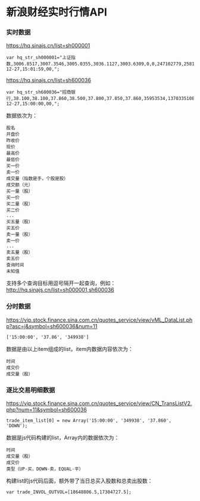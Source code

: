# 新浪财经实时行情API

### 实时数据

https://hq.sinajs.cn/list=sh000001

	var hq_str_sh000001="上证指数,3006.8517,3007.3546,3005.0355,3036.1127,3003.6309,0,0,247102779,258118739395,0,0,0,0,0,0,0,0,0,0,0,0,0,0,0,0,0,0,0,0,2019-12-27,15:01:59,00,";

https://hq.sinajs.cn/list=sh600036

	var hq_str_sh600036="招商银行,38.100,38.100,37.860,38.500,37.800,37.850,37.860,35953534,1370335108.000,26700,37.850,8900,37.840,4300,37.830,7500,37.820,15900,37.810,862,37.860,32600,37.870,39400,37.880,145600,37.890,298101,37.900,2019-12-27,15:00:00,00,";
    

数据依次为：

	股名
	开盘价
	昨收价
	现价
	最高价
	最低价
	买一价
	卖一价
	成交量（指数是手，个股是股）
	成交额（元）
	买一量（股）
	买一价
	买二量（股）
	买二价
	...
	买五量（股）
	买五价
	卖一量（股）
	卖一价
	...
	卖五量（股）
	卖五价
	查询时间
	未知值

支持多个查询目标用逗号隔开一起查询，例如：http://hq.sinajs.cn/list=sh000001,sh600036

### 分时数据

https://vip.stock.finance.sina.com.cn/quotes_service/view/vML_DataList.php?asc=j&symbol=sh600036&num=11

	['15:00:00', '37.86', '349938']

数据是由以上item组成的list，item内数据内容依次为：

	时间
	成交价
	成交量（股）

### 逐比交易明细数据

https://vip.stock.finance.sina.com.cn/quotes_service/view/CN_TransListV2.php?num=11&symbol=sh600036

	trade_item_list[0] = new Array('15:00:00', '349938', '37.860', 'DOWN');

数据是js代码构建的list，Array内的数据依次为：

	时间
	成交量（股）
	成交价
	类型（UP-买，DOWN-卖，EQUAL-平）

构建list的js代码后面，额外带了当日总买入股数和总卖出股数：

    var trade_INVOL_OUTVOL=[18648806.5,17304727.5];



